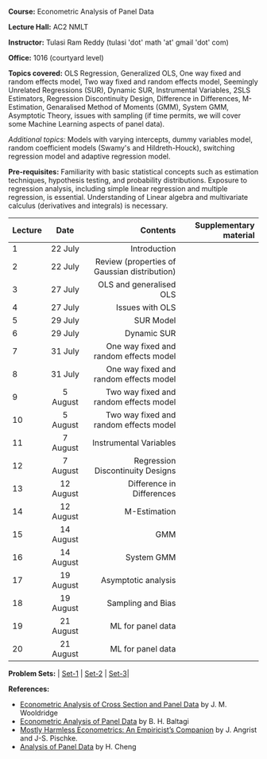 **Course:** Econometric Analysis of Panel Data

**Lecture Hall:** AC2 NMLT

**Instructor:** Tulasi Ram Reddy (tulasi 'dot' math 'at' gmail 'dot' com)

**Office:** 1016 (courtyard level)

**Topics covered:**  OLS Regression, Generalized OLS, One way fixed and random effects model, Two way fixed and random effects model, Seemingly Unrelated Regressions (SUR), Dynamic SUR, Instrumental Variables, 2SLS Estimators, Regression Discontinuity Design, Difference in Differences, M-Estimation, Genaralised Method of Moments (GMM), System GMM, Asymptotic Theory, issues with sampling (if time permits, we will cover some Machine Learning aspects of panel data). 

*Additional topics:* Models with varying intercepts,  dummy variables model,  random  coefficient  models (Swamy's and Hildreth-Houck),  switching  regression model and adaptive regression model. 


**Pre-requisites:** Familiarity with basic statistical concepts such as estimation techniques, hypothesis testing, and probability distributions. 
Exposure to regression analysis, including simple linear regression and multiple regression, is essential.
Understanding of Linear algebra and multivariate calculus (derivatives and integrals)  is necessary. 

| Lecture   | Date   | Contents     | Supplementary material |
| :------------- | :----------: | -----------: | -----------: |
|  1 | 22 July | Introduction | |
|  2 | 22 July | Review (properties of Gaussian distribution) | |
|  3 | 27 July | OLS and generalised OLS | |
|  4 | 27 July | Issues with OLS | |
|  5 | 29 July | SUR Model | |
|  6 | 29 July | Dynamic SUR | |
|  7 | 31 July | One way fixed and random effects model | |
|  8 | 31 July | One way fixed and random effects model | |
|  9 | 5 August | Two way fixed and random effects model | |
|  10 |5 August | Two way fixed and random effects model | |
|  11 |7 August | Instrumental Variables | |
|  12 |7 August | Regression Discontinuity Designs | |
|  13 |12 August | Difference in Differences | |
|  14 |12 August |  M-Estimation | |
|  15 |14 August |GMM | |
|  16 |14 August | System GMM | |
|  17 |19 August | Asymptotic analysis | |
|  18 |19 August | Sampling and Bias | |
|  19 |21 August | ML for panel data | |
|  20 |21 August | ML for panel data | |



**Problem Sets:** | [Set-1]() | [Set-2]() | [Set-3]()|

**References:**
- [Econometric Analysis of Cross Section and Panel Data](https://mitpress.mit.edu/9780262232586/econometric-analysis-of-cross-section-and-panel-data/) by J. M. Wooldridge
- [Econometric Analysis of Panel Data](https://bcs.wiley.com/he-bcs/Books?action=index&bcsId=4338&itemId=1118672321) by B. H. Baltagi
- [Mostly Harmless Econometrics: An Empiricist’s Companion](https://press.princeton.edu/books/paperback/9780691120355/mostly-harmless-econometrics) by J. Angrist and J-S. Pischke. 
- [Analysis of Panel Data](https://www.cambridge.org/core/books/analysis-of-panel-data/C24D71CDE5844F602E3F43526E207C70) by H. Cheng
